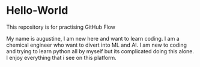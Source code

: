 # Hello-World
This repository is for practising GitHub Flow

My name is augustine, I am new here and want to learn coding. 
I am a chemical engineer who want to divert into ML and AI.
I am new to coding and trying to learn python all by myself but its complicated doing this alone.
I enjoy everything that i see on this platform.
